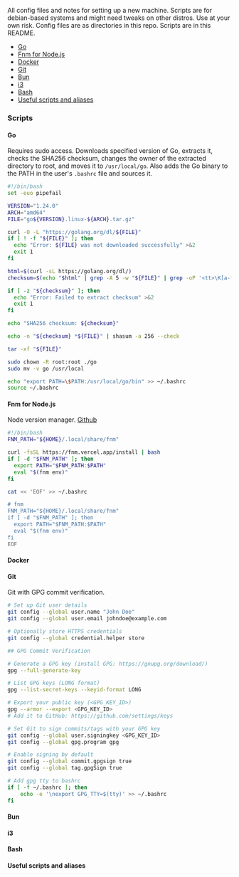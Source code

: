 All config files and notes for setting up a new machine. Scripts are for debian-based systems and might need tweaks on other distros. Use at your own risk. Config files are as directories in this repo. Scripts are in this README.

- [Go](#go)
- [Fnm for Node.js](#fnm-for-nodejs)
- [Docker](#docker)
- [Git](#git)
- [Bun](#bun)
- [i3](#i3)
- [Bash](#bash)
- [Useful scripts and aliases](#useful-scripts-and-aliases)

### Scripts

#### Go

Requires sudo access. Downloads specified version of Go, extracts it, checks the SHA256 checksum, changes the owner of the extracted directory to root, and moves it to `/usr/local/go`. Also adds the Go binary to the PATH in the user's `.bashrc` file and sources it.

```bash
#!/bin/bash
set -euo pipefail

VERSION="1.24.0"
ARCH="amd64"
FILE="go${VERSION}.linux-${ARCH}.tar.gz"

curl -O -L "https://golang.org/dl/${FILE}"
if [ ! -f "${FILE}" ]; then
  echo "Error: ${FILE} was not downloaded successfully" >&2
  exit 1
fi

html=$(curl -sL https://golang.org/dl/)
checksum=$(echo "$html" | grep -A 5 -w "${FILE}" | grep -oP '<tt>\K[a-f0-9]{64}(?=</tt>)')

if [ -z "${checksum}" ]; then
  echo "Error: Failed to extract checksum" >&2
  exit 1
fi

echo "SHA256 checksum: ${checksum}"

echo -n "${checksum} *${FILE}" | shasum -a 256 --check

tar -xf "${FILE}"

sudo chown -R root:root ./go
sudo mv -v go /usr/local

echo "export PATH=\$PATH:/usr/local/go/bin" >> ~/.bashrc
source ~/.bashrc
```

#### Fnm for Node.js

Node version manager. [Github](https://github.com/Schniz/fnm)

```bash
#!/bin/bash
FNM_PATH="${HOME}/.local/share/fnm"

curl -fsSL https://fnm.vercel.app/install | bash
if [ -d "$FNM_PATH" ]; then
  export PATH="$FNM_PATH:$PATH"
  eval "$(fnm env)"
fi

cat << 'EOF' >> ~/.bashrc

# fnm
FNM_PATH="${HOME}/.local/share/fnm"
if [ -d "$FNM_PATH" ]; then
  export PATH="$FNM_PATH:$PATH"
  eval "$(fnm env)"
fi
EOF
```

#### Docker

#### Git

Git with GPG commit verification.

```bash
# Set up Git user details
git config --global user.name "John Doe"
git config --global user.email johndoe@example.com

# Optionally store HTTPS credentials
git config --global credential.helper store

## GPG Commit Verification

# Generate a GPG key (install GPG: https://gnupg.org/download/)
gpg --full-generate-key

# List GPG keys (LONG format)
gpg --list-secret-keys --keyid-format LONG

# Export your public key (<GPG_KEY_ID>)
gpg --armor --export <GPG_KEY_ID>
# Add it to GitHub: https://github.com/settings/keys

# Set Git to sign commits/tags with your GPG key
git config --global user.signingkey <GPG_KEY_ID>
git config --global gpg.program gpg

# Enable signing by default
git config --global commit.gpgsign true
git config --global tag.gpgSign true

# Add gpg tty to bashrc
if [ -f ~/.bashrc ]; then
    echo -e '\nexport GPG_TTY=$(tty)' >> ~/.bashrc
fi
```

#### Bun

#### i3

#### Bash

#### Useful scripts and aliases
